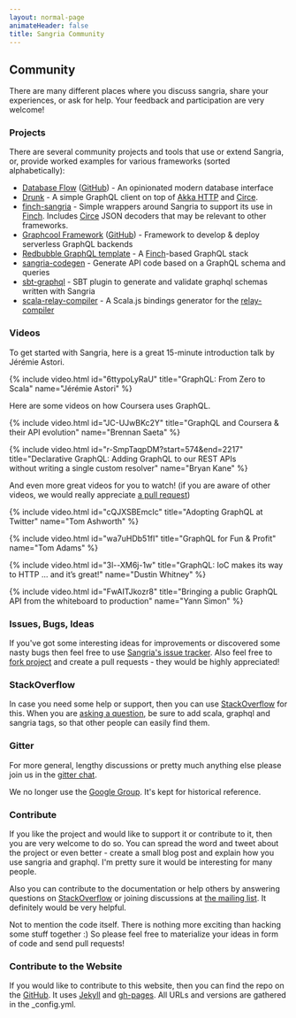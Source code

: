 ```yaml
---
layout: normal-page
animateHeader: false
title: Sangria Community
---
```


## Community

There are many different places where you discuss sangria, share your experiences, or ask for help.
Your feedback and participation are very welcome!

### Projects

There are several community projects and tools that use or extend Sangria, or, provide worked examples for various frameworks (sorted alphabetically):

* [Database Flow](https://databaseflow.com/) ([GitHub](https://github.com/KyleU/databaseflow)) - An opinionated modern database interface
* [Drunk](https://github.com/Jarlakxen/drunk) - A simple GraphQL client on top of [Akka HTTP](https://doc.akka.io/docs/akka-http/current/) and [Circe](https://circe.github.io/circe/).
* [finch-sangria](https://github.com/redbubble/finch-sangria) - Simple wrappers around Sangria to support its use in [Finch](https://github.com/finagle/finch). Includes [Circe](https://github.com/circe/circe) JSON decoders that may be relevant to other frameworks.
* [Graphcool Framework](https://www.graph.cool/) ([GitHub](https://github.com/graphcool/framework)) - Framework to develop & deploy serverless GraphQL backends
* [Redbubble GraphQL template](https://github.com/redbubble/rb-graphql-template) - A [Finch](https://github.com/finagle/finch)-based GraphQL stack
* [sangria-codegen](https://github.com/mediative/sangria-codegen) - Generate API code based on a GraphQL schema and queries
* [sbt-graphql](https://github.com/muuki88/sbt-graphql) - SBT plugin to generate and validate graphql schemas written with Sangria
* [scala-relay-compiler](https://github.com/dispalt/relay-modern-helper/tree/master/node-compiler) - A Scala.js bindings generator for the [relay-compiler](https://facebook.github.io/relay/docs/relay-compiler.html)

### Videos

To get started with Sangria, here is a great 15-minute introduction talk by Jérémie Astori.

{% include video.html id="6ttypoLyRaU" title="GraphQL: From Zero to Scala" name="Jérémie Astori" %}

Here are some videos on how Coursera uses GraphQL.

{% include video.html id="JC-UJwBKc2Y" title="GraphQL and Coursera & their API evolution" name="Brennan Saeta" %}

{% include video.html id="r-SmpTaqpDM?start=574&end=2217" title="Declarative GraphQL: Adding GraphQL to our REST APIs<br>without writing a single custom resolver" name="Bryan Kane" %}

And even more great videos for you to watch! (if you are aware of other videos, we would really appreciate [a pull request](https://github.com/sangria-graphql/sangria-website/edit/master/community.md))

{% include video.html id="cQJXSBEmcIc" title="Adopting GraphQL at Twitter" name="Tom Ashworth" %}

{% include video.html id="wa7uHDb51fI" title="GraphQL for Fun & Profit" name="Tom Adams" %}

{% include video.html id="3l--XM6j-1w" title="GraphQL: IoC makes its way to HTTP … and it’s great!" name="Dustin Whitney" %}

{% include video.html id="FwAITJkozr8" title="Bringing a public GraphQL API from the whiteboard to production" name="Yann Simon" %}

### Issues, Bugs, Ideas

If you've got some interesting ideas for improvements or discovered some nasty bugs then feel free to use
[Sangria's issue tracker]({{site.link.issues.sangria}}).
Also feel free to [fork project]({{site.link.sangria-github}}) and create a pull requests - they would be highly appreciated!

### StackOverflow

In case you need some help or support, then you can use [StackOverflow]({{site.link.stack-overflow}}) for this.
When you are [asking a question]({{site.link.stack-overflow-ask}}),
be sure to add <span class="class-name">scala</span>, <span class="class-name">graphql</span> and <span class="class-name">sangria</span> tags, so that other people can easily find them.

### Gitter

For more general, lengthy discussions or pretty much anything else please join us in the [gitter chat]({{site.link.gitter}}).

We no longer use the [Google Group]({{site.link.google-groups}}).
It's kept for historical reference.

### Contribute

If you like the project and would like to support it or contribute to it, then you are very welcome to do so.
You can spread the word and tweet about the project or even better - create a small blog post and explain how you use sangria and graphql.
I'm pretty sure it would be interesting for many people.

Also you can contribute to the documentation or help others by answering questions on
[StackOverflow]({{site.link.stack-overflow}}) or joining discussions at [the mailing list]({{site.link.google-groups}}).
It definitely would be very helpful.

Not to mention the code itself. There is nothing more exciting than hacking some stuff together :)
So please feel free to materialize your ideas in form of code and send pull requests!

### Contribute to the Website

If you would like to contribute to this website, then you can find the repo on the [GitHub]({{site.link.website}}).
It uses [Jekyll]({{site.link.jekyll}}) and [gh-pages]({{site.link.ghpages}}).
All URLs and versions are gathered in the <span class="class-name">_config.yml</span>.
